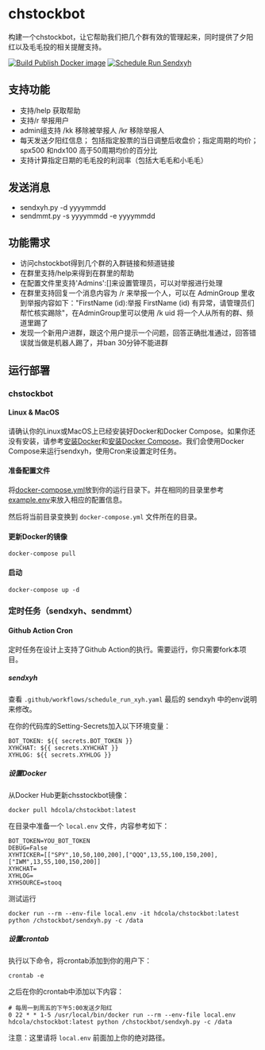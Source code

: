# chstockbot

构建一个chstockbot，让它帮助我们把几个群有效的管理起来，同时提供了夕阳红以及毛毛投的相关提醒支持。

[![Build Publish Docker image](https://github.com/HDCodePractice/chstockbot/actions/workflows/build_and_publish_docker.yaml/badge.svg)](https://github.com/HDCodePractice/chstockbot/actions/workflows/build_and_publish_docker.yaml)  [![Schedule Run Sendxyh](https://github.com/HDCodePractice/chstockbot/actions/workflows/schedule_run_xyh.yaml/badge.svg?event=schedule)](https://github.com/HDCodePractice/chstockbot/actions/workflows/schedule_run_xyh.yaml)

## 支持功能
* 支持/help 获取帮助
* 支持/r 举报用户
* admin组支持 /kk 移除被举报人 /kr 移除举报人
* 每天发送夕阳红信息； 包括指定股票的当日调整后收盘价；指定周期的均价； spx500 和ndx100 高于50周期均价的百分比
* 支持计算指定日期的毛毛投的利润率（包括大毛毛和小毛毛）
## 发送消息
* sendxyh.py -d yyyymmdd
* sendmmt.py -s yyyymmdd -e yyyymmdd

## 功能需求

* 访问chstockbot得到几个群的入群链接和频道链接
* 在群里支持/help来得到在群里的帮助
* 在配置文件里支持'Admins':[]来设置管理员，可以对举报进行处理
* 在群里支持回复一个消息内容为 /r 来举报一个人，可以在 AdminGroup 里收到举报内容如下："FirstName (id):举报 FirstName (id) 有异常，请管理员们帮忙核实踢除"，在AdminGroup里可以使用 /k uid 将一个人从所有的群、频道里踢了
* 发现一个新用户进群，跟这个用户提示一个问题，回答正确批准通过，回答错误就当做是机器人踢了，并ban 30分钟不能进群

## 运行部署

### chstockbot

#### Linux & MacOS

请确认你的Linux或MacOS上已经安装好Docker和Docker Compose。如果你还没有安装，请参考[安装Docker](https://docs.docker.com/engine/installation/)和[安装Docker Compose](https://docs.docker.com/compose/install/)。我们会使用Docker Compose来运行sendxyh，使用Cron来设置定时任务。

#### 准备配置文件

将[docker-compose.yml](https://github.com/HDCodePractice/chstockbot/blob/main/docker-compose.yml)放到你的运行目录下。并在相同的目录里参考[example.env](https://github.com/HDCodePractice/chstockbot/blob/main/example.env)来放入相应的配置信息。

然后将当前目录变换到 ```docker-compose.yml``` 文件所在的目录。

#### 更新Docker的镜像

```
docker-compose pull
```

#### 启动

```
docker-compose up -d
```

### 定时任务（sendxyh、sendmmt）

#### Github Action Cron

定时任务在设计上支持了Github Action的执行。需要运行，你只需要fork本项目。

##### sendxyh

查看 `.github/workflows/schedule_run_xyh.yaml` 最后的 sendxyh 中的env说明来修改。

在你的代码库的Setting-Secrets加入以下环境变量：

```
BOT_TOKEN: ${{ secrets.BOT_TOKEN }}
XYHCHAT: ${{ secrets.XYHCHAT }}
XYHLOG: ${{ secrets.XYHLOG }}
```


##### 设置Docker

从Docker Hub更新chsstockbot镜像：

```
docker pull hdcola/chstockbot:latest
```

在目录中准备一个 `local.env` 文件，内容参考如下：

```
BOT_TOKEN=YOU_BOT_TOKEN
DEBUG=False
XYHTICKER=[["SPY",10,50,100,200],["QQQ",13,55,100,150,200],["IWM",13,55,100,150,200]]
XYHCHAT=
XYHLOG=
XYHSOURCE=stooq
```

测试运行

```
docker run --rm --env-file local.env -it hdcola/chstockbot:latest python /chstockbot/sendxyh.py -c /data
```

##### 设置crontab

执行以下命令，将crontab添加到你的用户下：

```
crontab -e
```

之后在你的crontab中添加以下内容：

```
# 每周一到周五的下午5:00发送夕阳红
0 22 * * 1-5 /usr/local/bin/docker run --rm --env-file local.env hdcola/chstockbot:latest python /chstockbot/sendxyh.py -c /data
```

注意：这里请将 `local.env` 前面加上你的绝对路径。